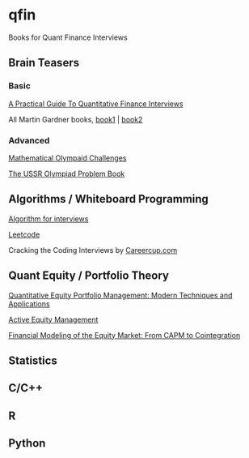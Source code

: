 # qfin
Books for Quant Finance Interviews

## Brain Teasers

### Basic
[A Practical Guide To Quantitative Finance Interviews](http://www.amazon.com/Practical-Guide-Quantitative-Finance-Interviews/dp/1438236662)

All Martin Gardner books, 
  [book1](http://www.amazon.com/Mathematical-Logic-Puzzles-Dover-Recreational/dp/0486281523) |
  [book2](http://www.amazon.com/Entertaining-Mathematical-Puzzles-Martin-Gardner/dp/0486252116)
  
### Advanced

[Mathematical Olympaid Challenges](http://www.amazon.com/Mathematical-Olympiad-Challenges-Titu-Andreescu/dp/0817645284)

[The USSR Olympiad Problem Book](http://www.amazon.com/The-USSR-Olympiad-Problem-Book/dp/0486277097)

## Algorithms / Whiteboard Programming

[Algorithm for interviews](http://www.amazon.com/Algorithms-Interviews-Adnan-Aziz/dp/1453792996)

[Leetcode](https://leetcode.com/)

Cracking the Coding Interviews by [Careercup.com](http://www.careercup.com/)

## Quant Equity / Portfolio Theory

[Quantitative Equity Portfolio Management: Modern Techniques and Applications](http://www.amazon.com/Quantitative-Equity-Portfolio-Management-Applications/dp/1584885580)

[Active Equity Management](http://www.amazon.com/Active-Equity-Management-Xinfeng-Zhou/dp/0692297774)

[Financial Modeling of the Equity Market: From CAPM to Cointegration](http://www.amazon.com/Financial-Modeling-Equity-Market-Cointegration/dp/0471699004)

## Statistics

## C/C++

## R

## Python

